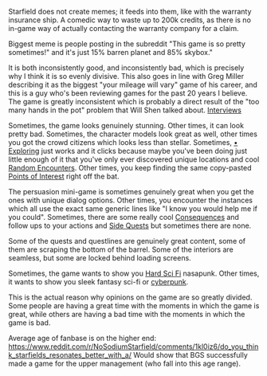 Starfield does not create memes; it feeds into them, like with the warranty insurance ship. A comedic way to waste up to 200k credits, as there is no in-game way of actually contacting the warranty company for a claim.

Biggest meme is people posting in the subreddit "This game is so pretty sometimes!" and it's just 15% barren planet and 85% skybox."

It is both inconsistently good, and inconsistently bad, which is precisely why I think it is so evenly divisive. This also goes in line with Greg Miller describing it as the biggest "your mileage will vary" game of his career, and this is a guy who's been reviewing games for the past 20 years I believe. 
The game is greatly inconsistent which is probably a direct result of the "too many hands in the pot" problem that Will Shen talked about. [Interviews](Interviews.md)

Sometimes, the game looks genuinely stunning. Other times, it can look pretty bad. Sometimes, the character models look great as well, other times you got the crowd citizens which looks less than stellar. Sometimes, [• Exploring](•%20Exploring.md) just works and it clicks because maybe you've been doing just little enough of it that you've only ever discovered unique locations and cool [Random Encounters](random%20encounters.md). Other times, you keep finding the same copy-pasted [Points of Interest](Points%20of%20Interest.md) right off the bat.

The persuasion mini-game is sometimes genuinely great when you get the ones with unique dialog options. Other times, you encounter the instances which all use the exact same generic lines like "I know you would help me if you could". Sometimes, there are some really cool [Consequences](consequences.md) and follow ups to your actions and [Side Quests](Side%20Quests.md) but sometimes there are none.

Some of the quests and questlines are genuinely great content, some of them are scraping the bottom of the barrel. Some of the interiors are seamless, but some are locked behind loading screens.

Sometimes, the game wants to show you [Hard Sci Fi](Hard%20Sci%20Fi.md) nasapunk. Other times, it wants to show you sleek fantasy sci-fi or [cyberpunk](Neon%20City.md). 

This is the actual reason why opinions on the game are so greatly divided. Some people are having a great time with the moments in which the game is great, while others are having a bad time with the moments in which the game is bad.

Average age of fanbase is on the higher end: https://www.reddit.com/r/NoSodiumStarfield/comments/1kl0iz6/do_you_think_starfields_resonates_better_with_a/
Would show that BGS successfully made a game for the upper management (who fall into this age range).